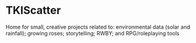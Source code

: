 # TKIScatter
Home for small, creative projects related to: environmental data (solar and rainfall); growing roses; storytelling; RWBY; and RPG/roleplaying tools
